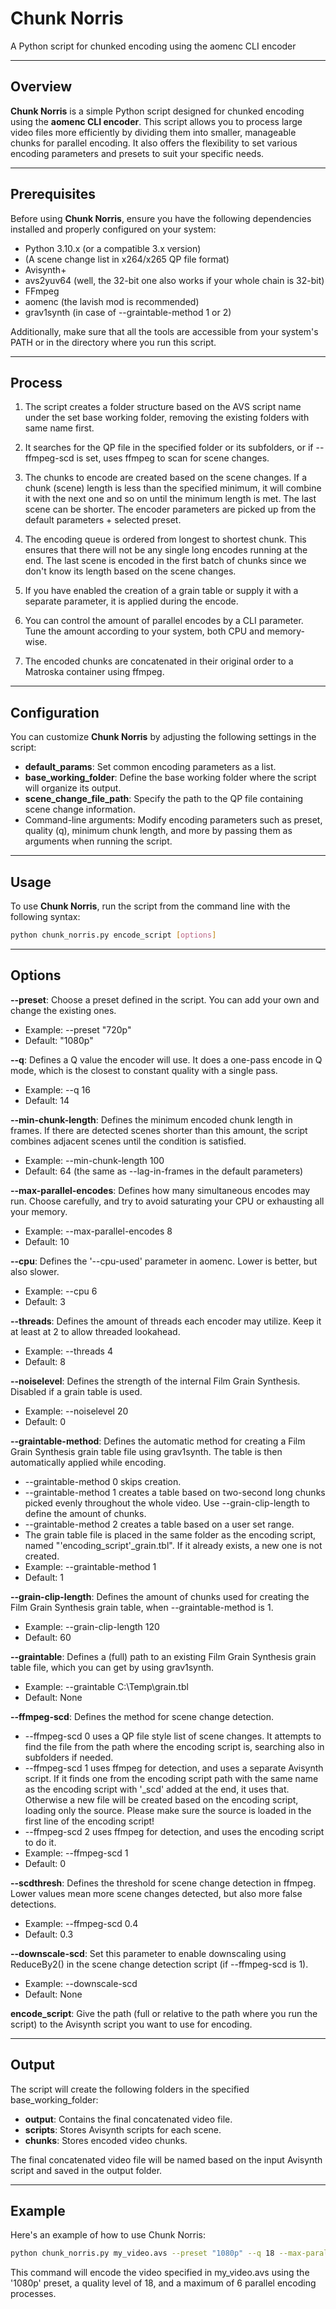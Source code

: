 # Chunk Norris

A Python script for chunked encoding using the aomenc CLI encoder


---

## Overview

**Chunk Norris** is a simple Python script designed for chunked encoding using the **aomenc CLI encoder**. This script allows you to process large video files more efficiently by dividing them into smaller, manageable chunks for parallel encoding. It also offers the flexibility to set various encoding parameters and presets to suit your specific needs.

---

## Prerequisites

Before using **Chunk Norris**, ensure you have the following dependencies installed and properly configured on your system:

- Python 3.10.x (or a compatible 3.x version)
- (A scene change list in x264/x265 QP file format)
- Avisynth+
- avs2yuv64 (well, the 32-bit one also works if your whole chain is 32-bit)
- FFmpeg
- aomenc (the lavish mod is recommended)
- grav1synth (in case of --graintable-method 1 or 2)

Additionally, make sure that all the tools are accessible from your system's PATH or in the directory where you run this script.

---

## Process

1. The script creates a folder structure based on the AVS script name under the set base working folder, removing the existing folders with same name first.
   
2. It searches for the QP file in the specified folder or its subfolders, or if --ffmpeg-scd is set, uses ffmpeg to scan for scene changes.
 
3. The chunks to encode are created based on the scene changes. If a chunk (scene) length is less than the specified minimum,
   it will combine it with the next one and so on until the minimum length is met. The last scene can be shorter.
   The encoder parameters are picked up from the default parameters + selected preset.

4. The encoding queue is ordered from longest to shortest chunk. This ensures that there will not be any single long encodes running at the end.
   The last scene is encoded in the first batch of chunks since we don't know its length based on the scene changes.
   
5. If you have enabled the creation of a grain table or supply it with a separate parameter, it is applied during the encode.

6. You can control the amount of parallel encodes by a CLI parameter. Tune the amount according to your system, both CPU and memory-wise.
   
7. The encoded chunks are concatenated in their original order to a Matroska container using ffmpeg.

---

## Configuration

You can customize **Chunk Norris** by adjusting the following settings in the script:

- **default_params**: Set common encoding parameters as a list.
- **base_working_folder**: Define the base working folder where the script will organize its output.
- **scene_change_file_path**: Specify the path to the QP file containing scene change information.
- Command-line arguments: Modify encoding parameters such as preset, quality (q), minimum chunk length, and more by passing them as arguments when running the script.

---

## Usage

To use **Chunk Norris**, run the script from the command line with the following syntax:

```bash
python chunk_norris.py encode_script [options]
```

---

## Options

**--preset**: Choose a preset defined in the script. You can add your own and change the existing ones.
- Example: --preset "720p"
- Default: "1080p"

**--q**: Defines a Q value the encoder will use. It does a one-pass encode in Q mode, which is the closest to constant quality with a single pass.
- Example: --q 16
- Default: 14

**--min-chunk-length**: Defines the minimum encoded chunk length in frames. If there are detected scenes shorter than this amount, the script combines adjacent scenes until the condition is satisfied.
- Example: --min-chunk-length 100
- Default: 64 (the same as --lag-in-frames in the default parameters)

**--max-parallel-encodes**: Defines how many simultaneous encodes may run. Choose carefully, and try to avoid saturating your CPU or exhausting all your memory.
- Example: --max-parallel-encodes 8
- Default: 10

**--cpu**: Defines the '--cpu-used' parameter in aomenc. Lower is better, but also slower.
- Example: --cpu 6
- Default: 3

**--threads**: Defines the amount of threads each encoder may utilize. Keep it at least at 2 to allow threaded lookahead.
- Example: --threads 4
- Default: 8

**--noiselevel**: Defines the strength of the internal Film Grain Synthesis. Disabled if a grain table is used.
- Example: --noiselevel 20
- Default: 0

**--graintable-method**: Defines the automatic method for creating a Film Grain Synthesis grain table file using grav1synth. The table is then automatically applied while encoding.
- --graintable-method 0 skips creation.
- --graintable-method 1 creates a table based on two-second long chunks picked evenly throughout the whole video. Use --grain-clip-length to define the amount of chunks.
- --graintable-method 2 creates a table based on a user set range.
- The grain table file is placed in the same folder as the encoding script, named "'encoding_script'_grain.tbl". If it already exists, a new one is not created.
- Example: --graintable-method 1
- Default: 1

**--grain-clip-length**: Defines the amount of chunks used for creating the Film Grain Synthesis grain table, when --graintable-method is 1.
- Example: --grain-clip-length 120
- Default: 60

**--graintable**: Defines a (full) path to an existing Film Grain Synthesis grain table file, which you can get by using grav1synth.
- Example: --graintable C:\Temp\grain.tbl
- Default: None

**--ffmpeg-scd**: Defines the method for scene change detection.
- --ffmpeg-scd 0 uses a QP file style list of scene changes. It attempts to find the file from the path where the encoding script is, searching also in subfolders if needed.
- --ffmpeg-scd 1 uses ffmpeg for detection, and uses a separate Avisynth script. If it finds one from the encoding script path with the same name as the encoding script with '_scd' added at the end, it uses that.
  Otherwise a new file will be created based on the encoding script, loading only the source. Please make sure the source is loaded in the first line of the encoding script!
- --ffmpeg-scd 2 uses ffmpeg for detection, and uses the encoding script to do it.
- Example: --ffmpeg-scd 1
- Default: 0

**--scdthresh**: Defines the threshold for scene change detection in ffmpeg. Lower values mean more scene changes detected, but also more false detections.
- Example: --ffmpeg-scd 0.4
- Default: 0.3

**--downscale-scd**: Set this parameter to enable downscaling using ReduceBy2() in the scene change detection script (if --ffmpeg-scd is 1).
- Example: --downscale-scd
- Default: None

**encode_script**: Give the path (full or relative to the path where you run the script) to the Avisynth script you want to use for encoding.

---

## Output

The script will create the following folders in the specified base_working_folder:

- **output**: Contains the final concatenated video file.
- **scripts**: Stores Avisynth scripts for each scene.
- **chunks**: Stores encoded video chunks.

The final concatenated video file will be named based on the input Avisynth script and saved in the output folder.

---

## Example

Here's an example of how to use Chunk Norris:

```bash
python chunk_norris.py my_video.avs --preset "1080p" --q 18 --max-parallel-encodes 6 --ffmpeg-scd 1 --downscale-scd
```

This command will encode the video specified in my_video.avs using the '1080p' preset, a quality level of 18, and a maximum of 6 parallel encoding processes.
